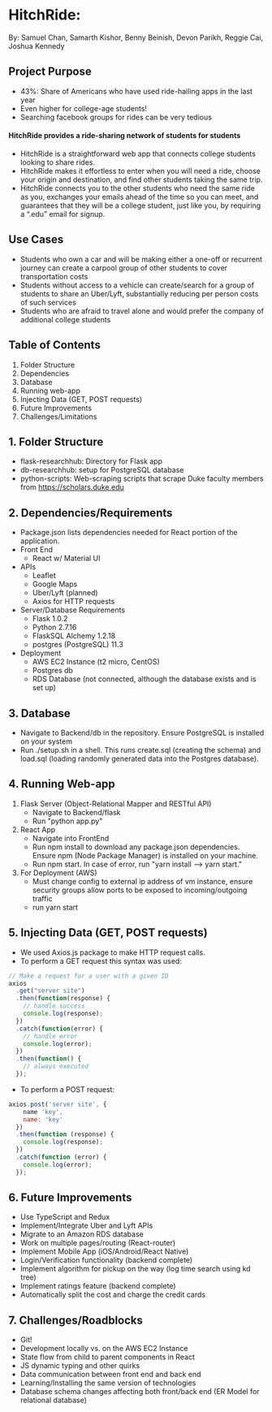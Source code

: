 # HitchRide: 

By: Samuel Chan, Samarth Kishor, Benny Beinish, Devon Parikh, Reggie Cai, Joshua Kennedy

## Project Purpose

- 43%: Share of Americans who have used ride-hailing apps in the last year
- Even higher for college-age students! 
- Searching facebook groups for rides can be very tedious

#### HitchRide provides a ride-sharing network of students for students

- HitchRide is a straightforward web app that connects college students looking to share rides. 
- HitchRide makes it effortless to enter when you will need a ride, choose your origin and destination, and find other students taking the same trip.
- HitchRide connects you to the other students who need the same ride as you, exchanges your emails ahead of the time so you can meet, and guarantees that they will be a college student, just like you, by requiring a “.edu” email for signup.

## Use Cases
- Students who own a car and will be making either a one-off or recurrent journey can create a carpool group of other students to cover transportation costs
- Students without access to a vehicle can create/search for a group of students to share an Uber/Lyft, substantially reducing per person costs of such services
- Students who are afraid to travel alone and would prefer the company of additional college students 

## Table of Contents

1.  Folder Structure
2.  Dependencies
3.  Database
4.  Running web-app
5.  Injecting Data (GET, POST requests)
6.  Future Improvements
7.  Challenges/Limitations

## 1. Folder Structure

- flask-researchhub: Directory for Flask app
- db-researchhub: setup for PostgreSQL database
- python-scripts: Web-scraping scripts that scrape Duke faculty members from https://scholars.duke.edu

## 2. Dependencies/Requirements

- Package.json lists dependencies needed for React portion of the application.
- Front End
    - React w/ Material UI
- APIs
    - Leaflet
    - Google Maps
    - Uber/Lyft (planned)
    - Axios for HTTP requests
- Server/Database Requirements
    - Flask 1.0.2
    - Python 2.7.16
    - FlaskSQL Alchemy 1.2.18
    - postgres (PostgreSQL) 11.3
- Deployment
    - AWS EC2 Instance (t2 micro, CentOS)
    - Postgres db
    - RDS Database (not connected, although the database exists and is set up)

## 3. Database

- Navigate to Backend/db in the repository. Ensure PostgreSQL is installed on your system
- Run ./setup.sh in a shell. This runs create.sql (creating the schema) and load.sql (loading randomly generated data into the Postgres database).

## 4. Running Web-app

1.  Flask Server (Object-Relational Mapper and RESTful API)
    - Navigate to Backend/flask
    - Run "python app.py"
2.  React App
    - Navigate into FrontEnd
    - Run npm install to download any package.json dependencies. Ensure npm (Node Package Manager) is installed on your machine.
    - Run npm start. In case of error, run "yarn install --> yarn start."
3. For Deployment (AWS)
    - Must change config to external ip address of vm instance, ensure security groups allow ports to be exposed to incoming/outgoing traffic
    - run yarn start 

## 5. Injecting Data (GET, POST requests)

- We used Axios.js package to make HTTP request calls.
- To perform a GET request this syntax was used:

```javascript
// Make a request for a user with a given ID
axios
  .get("server site")
  .then(function(response) {
    // handle success
    console.log(response);
  })
  .catch(function(error) {
    // handle error
    console.log(error);
  })
  .then(function() {
    // always executed
  });
```

- To perform a POST request:

```javascript
axios.post('server site', {
    name 'key',
    name: 'key'
  })
  .then(function (response) {
    console.log(response);
  })
  .catch(function (error) {
    console.log(error);
  });
```

## 6. Future Improvements

- Use TypeScript and Redux
- Implement/Integrate Uber and Lyft APIs
- Migrate to an Amazon RDS database
- Work on multiple pages/routing (React-router)
- Implement Mobile App (iOS/Android/React Native)
- Login/Verification functionality (backend complete)
- Implement algorithm for pickup on the way (log time search using kd tree)
- Implement ratings feature (backend complete)
- Automatically split the cost and charge the credit cards

## 7. Challenges/Roadblocks

- Git!
- Development locally vs. on the AWS EC2 Instance
- State flow from child to parent components in React
- JS dynamic typing and other quirks
- Data communication between front end and back end
- Learning/Installing the same version of technologies
- Database schema changes affecting both front/back end (ER Model for relational database)

